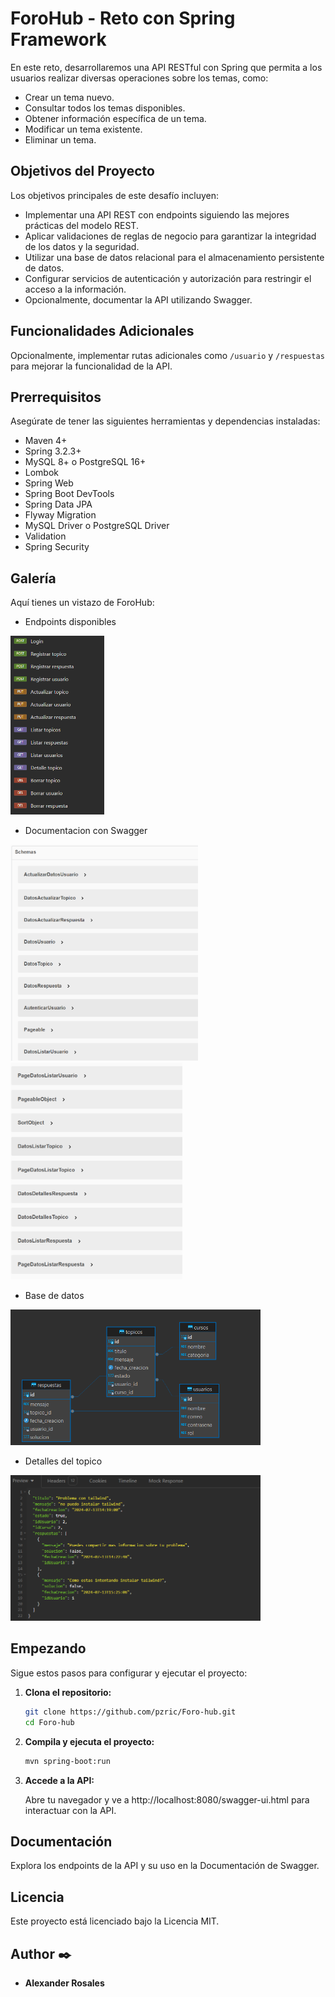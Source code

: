 # ForoHub - Reto con Spring Framework

En este reto, desarrollaremos una API RESTful con Spring que permita a los usuarios realizar diversas operaciones sobre los temas, como:

- Crear un tema nuevo.
- Consultar todos los temas disponibles.
- Obtener información específica de un tema.
- Modificar un tema existente.
- Eliminar un tema.

## Objetivos del Proyecto

Los objetivos principales de este desafío incluyen:

- Implementar una API REST con endpoints siguiendo las mejores prácticas del modelo REST.
- Aplicar validaciones de reglas de negocio para garantizar la integridad de los datos y la seguridad.
- Utilizar una base de datos relacional para el almacenamiento persistente de datos.
- Configurar servicios de autenticación y autorización para restringir el acceso a la información.
- Opcionalmente, documentar la API utilizando Swagger.

## Funcionalidades Adicionales

Opcionalmente, implementar rutas adicionales como `/usuario` y `/respuestas` para mejorar la funcionalidad de la API.

## Prerrequisitos 

Asegúrate de tener las siguientes herramientas y dependencias instaladas:

- Maven 4+
- Spring 3.2.3+
- MySQL 8+ o PostgreSQL 16+
- Lombok
- Spring Web
- Spring Boot DevTools
- Spring Data JPA
- Flyway Migration
- MySQL Driver o PostgreSQL Driver
- Validation
- Spring Security

## Galería

Aquí tienes un vistazo de ForoHub:

- Endpoints disponibles

<img src="img/HttpRequest.png" alt="HttpRequest" width="150"/>

- Documentacion con Swagger

<img src="img/documentacion1.png" alt="documentacion" width="300"/> <img src="img/documentacion2.png" alt="Mensaje de bienvenida" width="275"/>

- Base de datos

<img src="img/DB.png" alt="basededatos" width="400"/>

- Detalles del topico

<img src="img/detallesTopico.png" alt="detallesTopico" width="400"/>




## Empezando

Sigue estos pasos para configurar y ejecutar el proyecto:

1. **Clona el repositorio:**

   ```bash
   git clone https://github.com/pzric/Foro-hub.git
   cd Foro-hub

2. **Compila y ejecuta el proyecto:**

   ```bash
   mvn spring-boot:run

3. **Accede a la API:**

    Abre tu navegador y ve a http://localhost:8080/swagger-ui.html para interactuar con la API.
  
## Documentación

Explora los endpoints de la API y su uso en la Documentación de Swagger.

## Licencia
Este proyecto está licenciado bajo la Licencia MIT.

## Author ✒️

* **Alexander Rosales**  